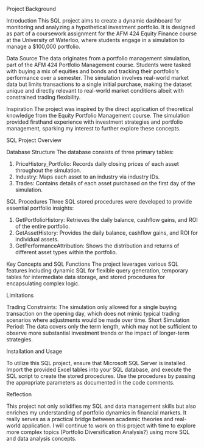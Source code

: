 Project Background

Introduction
This SQL project aims to create a dynamic dashboard for monitoring and analyzing a hypothetical investment portfolio. 
It is designed as part of a coursework assignment for the AFM 424 Equity Finance course at the University of Waterloo, where students engage in a simulation to manage a $100,000 portfolio. 

Data Source
The data originates from a portfolio management simulation, part of the AFM 424 Portfolio Management course. 
Students were tasked with buying a mix of equities and bonds and tracking their portfolio's performance over a semester. 
The simulation involves real-world market data but limits transactions to a single initial purchase, 
making the dataset unique and directly relevant to real-world market conditions albeit with constrained trading flexibility.

Inspiration
The project was inspired by the direct application of theoretical knowledge from the Equity Portfolio Management course. 
The simulation provided firsthand experience with investment strategies and portfolio management, sparking my interest to further explore these concepts.

SQL Project Overview

Database Structure
The database consists of three primary tables:

1) PriceHistory_Portfolio: Records daily closing prices of each asset throughout the simulation.
2) Industry: Maps each asset to an industry via industry IDs.
3) Trades: Contains details of each asset purchased on the first day of the simulation.


SQL Procedures
Three SQL stored procedures were developed to provide essential portfolio insights:

1) GetPortfolioHistory: Retrieves the daily balance, cashflow gains, and ROI of the entire portfolio.
2) GetAssetHistory: Provides the daily balance, cashflow gains, and ROI for individual assets.
3) GetPerformanceAttribution: Shows the distribution and returns of different asset types within the portfolio.

Key Concepts and SQL Functions
The project leverages various SQL features including dynamic SQL for flexible query generation, temporary tables for intermediate data storage, and stored procedures for encapsulating complex logic.

Limitations

Trading Constraints: The simulation only allowed for a single buying transaction on the opening day, which does not mimic typical trading scenarios where adjustments would be made over time.
Short Simulation Period: The data covers only the term length, which may not be sufficient to observe more substantial investment trends or the impact of longer-term strategies.

Installation and Usage

To utilize this SQL project, ensure that Microsoft SQL Server is installed. 
Import the provided Excel tables into your SQL database, and execute the SQL script to create the stored procedures. 
Use the procedures by passing the appropriate parameters as documented in the code comments.

Reflection

This project not only solidifies my SQL and data management skills but also enriches my understanding of portfolio dynamics in financial markets. 
It really serves as a practical bridge between academic theories and real-world application. I will continue to work on this project with time to explore more complex topics (Portfolio Diversification Analysis?)
using more SQL and data analysis concepts.
